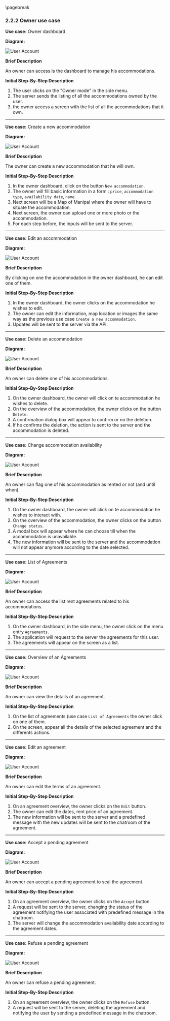 \pagebreak

### 2.2.2 Owner use case

**Use case:** Owner dashboard

**Diagram:**

![User Account](../diagrams/owner_dashboard.pu.png)

**Brief Description**

An owner can access is the dashboard to manage his accommodations.

**Initial Step-By-Step Description**

1. The user clicks on the "Owner mode" in the side menu.
2. The server sends the listing of all the accommodations owned by the user.
3. the owner access a screen with the list of all the accommodations that it own.

---

**Use case:** Create a new accommodation

**Diagram:**

![User Account](../diagrams/create_accommodation.pu.png)

**Brief Description**

The owner can create a new accommodation that he will own.

**Initial Step-By-Step Description**

1. In the owner dashboard, click on the button `New accommodation`.
2. The owner will fill basic information in a form : `price`, `accommodation type`, `availability date`, `name`.
3. Next screen will be a Map of Manipal where the owner will have to situate the accommodation.
4. Next screen, the owner can upload one or more photo or the accommodation.
5. For each step before, the inputs will be sent to the server.

---

**Use case:** Edit an accommodation

**Diagram:**

![User Account](../diagrams/owner_edit_accommodation.pu.png)

**Brief Description**

By clicking on one the accommodation in the owner dashboard, he can edit one of them.

**Initial Step-By-Step Description**

1. In the owner dashboard, the owner clicks on the accommodation he wishes to edit.
2. The owner can edit the information, map location or images the same way as the previous use case `Create a new accommodation`.
3. Updates will be sent to the server via the API.

---

**Use case:** Delete an accommodation

**Diagram:**

![User Account](../diagrams/owner_delete_accommodation.pu.png)

**Brief Description**

An owner can delete one of his accommodations.

**Initial Step-By-Step Description**

1. On the owner dashboard, the owner will click on te accommodation he wishes to delete.
2. On the overview of the accommodation, the owner clicks on the button `Delete`.
3. A confirmation dialog box will appear to confirm or no the deletion.
4. If he confirms the deletion, the action is sent to the server and the accommodation is deleted.

---

**Use case:** Change accommodation availability

**Diagram:**

![User Account](../diagrams/owner_change_accommodation_availability.pu.png)

**Brief Description**

An owner can flag one of his accommodation as rented or not (and until when).

**Initial Step-By-Step Description**

1. On the owner dashboard, the owner will click on te accommodation he wishes to interact with.
2. On the overview of the accommodation, the owner clicks on the button `Change status`.
3. A modal box will appear where he can choose till when the accommodation is unavailable.
4. The new information will be sent to the server and the accommodation will not appear anymore according to the date selected.

---

**Use case:** List of Agreements

**Diagram:**

![User Account](../diagrams/owner_list_agreements.pu.png)

**Brief Description**

An owner can access the list rent agreements related to his accommodations.

**Initial Step-By-Step Description**

1. On the owner dashboard, in the side menu, the owner click on the menu entry `Agreements`.
2. The application will request to the server the agreements for this user.
3. The agreements will appear on the screen as a list.

---

**Use case:** Overview of an Agreements

**Diagram:**

![User Account](../diagrams/owner_view_agreement.pu.png)

**Brief Description**

An owner can view the details of an agreement.

**Initial Step-By-Step Description**

1. On the list of agreements (use case `List of Agreements` the owner click on one of them.
2. On the screen, appear all the details of the selected agreement and the differents actions.


---

**Use case:** Edit an agreement

**Diagram:**

![User Account](../diagrams/owner_edit_agreement.pu.png)

**Brief Description**

An owner can edit the terms of an agreement.

**Initial Step-By-Step Description**

1. On an agreement overview, the owner clicks on the `Edit` button.
2. The owner can edit the dates, rent price of an agreement.
3. The new information will be sent to the server and a predefined message with the new updates will be sent to the chatroom of the agreement.

---

**Use case:** Accept a pending agreement

**Diagram:**

![User Account](../diagrams/owner_accept_agreement.pu.png)

**Brief Description**

An owner can accept a pending agreement to seal the agreement.

**Initial Step-By-Step Description**

1. On an agreement overview, the owner clicks on the `Accept` button.
2. A request will be sent to the server, changing the status of the agreement notifying the user associated with predefined message in the chatroom.
3. The server will change the accommodation availability date according to the agreement dates.


---

**Use case:** Refuse a pending agreement

**Diagram:**

![User Account](../diagrams/owner_refuse_agreement.pu.png)

**Brief Description**

An owner can refuse a pending agreement.

**Initial Step-By-Step Description**

1. On an agreement overview, the owner clicks on the `Refuse` button.
2. A request will be sent to the server, deleting the agreement and notifying the user by sending a predefined message in the chatroom.
